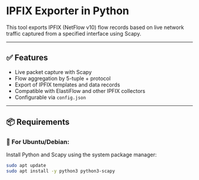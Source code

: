 # IPFIX Exporter in Python

This tool exports IPFIX (NetFlow v10) flow records based on live network traffic captured from a specified interface using Scapy.

---

## ✅ Features

- Live packet capture with Scapy
- Flow aggregation by 5-tuple + protocol
- Export of IPFIX templates and data records
- Compatible with ElastiFlow and other IPFIX collectors
- Configurable via `config.json`

---

## 📦 Requirements

### 🐧 For Ubuntu/Debian:

Install Python and Scapy using the system package manager:

```bash
sudo apt update
sudo apt install -y python3 python3-scapy

